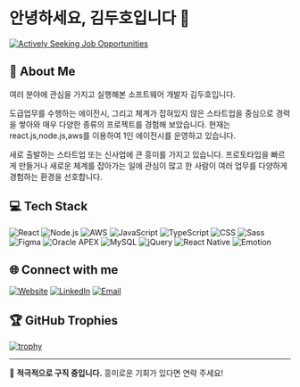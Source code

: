 # 안녕하세요, 김두호입니다 👋

[![Actively Seeking Job Opportunities](https://img.shields.io/badge/Status-Actively%20Seeking%20Job-brightgreen)](https://github.com/I116M)

## 🚀 About Me

여러 분야에 관심을 가지고 실행해본 소프트웨어 개발자 김두호입니다.

도급업무를 수행하는 에이전시, 그리고 체계가 잡혀있지 않은 스타트업을 중심으로 경력을 쌓아와 매우 다양한 종류의 프로젝트를 경험해 보았습니다.  현재는 react.js,node.js,aws를 이용하여 1인 에이전시를 운영하고 있습니다. 

새로 출발하는 스타트업 또는 신사업에 큰 흥미를 가지고 있습니다. 프로토타입을 빠르게 만들거나 새로운 체계를 잡아가는 일에 관심이 많고 한 사람이 여러 업무를 다양하게 경험하는 환경을 선호합니다.

## 💻 Tech Stack

![React](https://img.shields.io/badge/-React-61DAFB?style=flat-square&logo=react&logoColor=white)
![Node.js](https://img.shields.io/badge/-Node.js-339933?style=flat-square&logo=node.js&logoColor=white)
![AWS](https://img.shields.io/badge/-AWS-232F3E?style=flat-square&logo=amazon-aws&logoColor=white)
![JavaScript](https://img.shields.io/badge/-JavaScript-F7DF1E?style=flat-square&logo=javascript&logoColor=black)
![TypeScript](https://img.shields.io/badge/-TypeScript-3178C6?style=flat-square&logo=typescript&logoColor=white)
![CSS](https://img.shields.io/badge/-CSS-1572B6?style=flat-square&logo=css3&logoColor=white)
![Sass](https://img.shields.io/badge/-Sass-CC6699?style=flat-square&logo=sass&logoColor=white)
![Figma](https://img.shields.io/badge/-Figma-F24E1E?style=flat-square&logo=figma&logoColor=white)
![Oracle APEX](https://img.shields.io/badge/-Oracle%20APEX-3A33D1?style=flat-square&logo=oracle&logoColor=white)
![MySQL](https://img.shields.io/badge/-MySQL-4479A1?style=flat-square&logo=mysql&logoColor=white)
![jQuery](https://img.shields.io/badge/-jQuery-0769AD?style=flat-square&logo=jquery&logoColor=white)
![React Native](https://img.shields.io/badge/-React%20Native-61DAFB?style=flat-square&logo=react&logoColor=black)
![Emotion](https://img.shields.io/badge/-Emotion-DB7093?style=flat-square&logo=emotion&logoColor=white)

## 🌐 Connect with me

[![Website](https://img.shields.io/badge/Website-code--quest.me-blue?style=flat-square&logo=google-chrome)](https://code-quest.me)
[![LinkedIn](https://img.shields.io/badge/LinkedIn-김두호-blue?style=flat-square&logo=linkedin)]([[https://www.linkedin.com/in/yourusername](https://www.linkedin.com/in/duho-kim-130460215/)](https://www.linkedin.com/in/duho-kim-130460215/))
[![Email](https://img.shields.io/badge/Email-durio0312@gmail.com-red?style=flat-square&logo=gmail)](mailto:durio0312@gmail.com)

## 🏆 GitHub Trophies

[![trophy](https://github-profile-trophy.vercel.app/?username=I116M&theme=onedark)](https://github.com/ryo-ma/github-profile-trophy)

---

💼 **적극적으로 구직 중입니다.** 흥미로운 기회가 있다면 연락 주세요!


